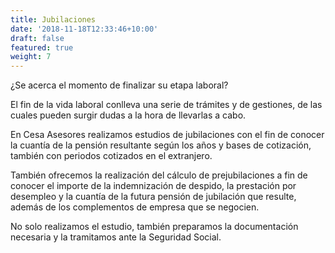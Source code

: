 ```yaml
---
title: Jubilaciones
date: '2018-11-18T12:33:46+10:00'
draft: false
featured: true
weight: 7
---
```

¿Se acerca el momento de finalizar su etapa laboral?

El fin de la vida laboral conlleva una serie de trámites y de gestiones, de las cuales pueden surgir dudas a la hora de llevarlas a cabo.

En Cesa Asesores realizamos estudios de jubilaciones con el fin de conocer la cuantía de la pensión resultante según los años y bases de cotización, también con periodos cotizados en el extranjero.

También ofrecemos la realización del cálculo de prejubilaciones a fin de conocer el importe de la indemnización de despido, la prestación por desempleo y la cuantía de la futura pensión de jubilación que resulte, además de los complementos de empresa que se negocien.

No solo realizamos el estudio, también preparamos la documentación necesaria y la tramitamos ante la Seguridad Social.
